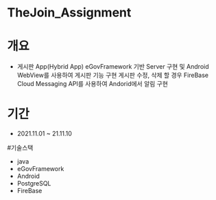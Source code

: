 # TheJoin_Assignment

# 개요
 - 게시판 App(Hybrid App)
   eGovFramework 기반 Server 구현 및 Android WebView를 사용하여 게시판 기능 구현
   게시판 수정, 삭제 할 경우 FireBase Cloud Messaging API를 사용하여 Andorid에서 알림 구현
   
# 기간
 - 2021.11.01 ~ 21.11.10

#기술스택
 - java
 - eGovFramework
 - Android
 - PostgreSQL
 - FireBase

